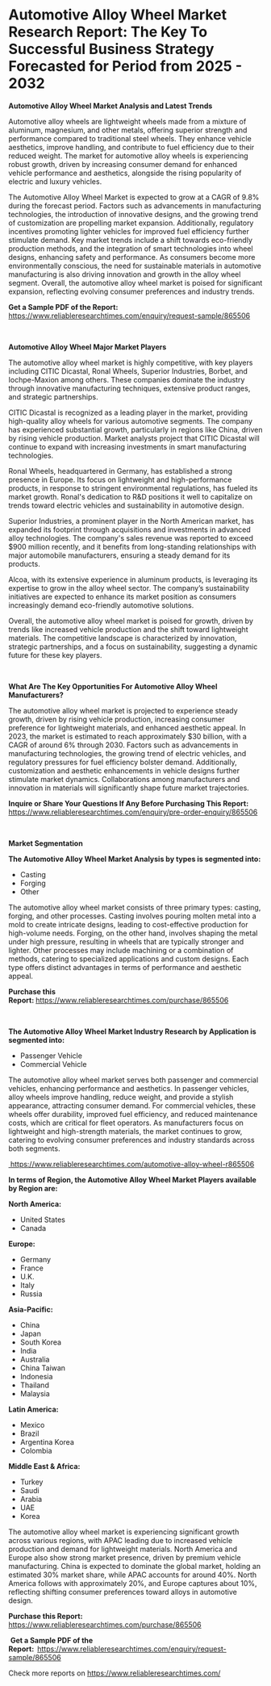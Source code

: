 <p><h1>Automotive Alloy Wheel Market Research Report: The Key To Successful Business Strategy Forecasted for Period from 2025 - 2032</h1></p><p><strong>Automotive Alloy Wheel Market Analysis and Latest Trends</strong></p>
<p><p>Automotive alloy wheels are lightweight wheels made from a mixture of aluminum, magnesium, and other metals, offering superior strength and performance compared to traditional steel wheels. They enhance vehicle aesthetics, improve handling, and contribute to fuel efficiency due to their reduced weight. The market for automotive alloy wheels is experiencing robust growth, driven by increasing consumer demand for enhanced vehicle performance and aesthetics, alongside the rising popularity of electric and luxury vehicles.</p><p>The Automotive Alloy Wheel Market is expected to grow at a CAGR of 9.8% during the forecast period. Factors such as advancements in manufacturing technologies, the introduction of innovative designs, and the growing trend of customization are propelling market expansion. Additionally, regulatory incentives promoting lighter vehicles for improved fuel efficiency further stimulate demand. Key market trends include a shift towards eco-friendly production methods, and the integration of smart technologies into wheel designs, enhancing safety and performance. As consumers become more environmentally conscious, the need for sustainable materials in automotive manufacturing is also driving innovation and growth in the alloy wheel segment. Overall, the automotive alloy wheel market is poised for significant expansion, reflecting evolving consumer preferences and industry trends.</p></p>
<p><strong>Get a Sample PDF of the Report:&nbsp;</strong> <a href="https://www.reliableresearchtimes.com/enquiry/request-sample/865506?utm_campaign=3551&utm_medium=2&utm_source=Github&utm_content=ia&utm_term=30032025&utm_id=automotive-alloy-wheel">https://www.reliableresearchtimes.com/enquiry/request-sample/865506</a></p>
<p>&nbsp;</p>
<p><strong>Automotive Alloy Wheel Major Market Players</strong></p>
<p><p>The automotive alloy wheel market is highly competitive, with key players including CITIC Dicastal, Ronal Wheels, Superior Industries, Borbet, and Iochpe-Maxion among others. These companies dominate the industry through innovative manufacturing techniques, extensive product ranges, and strategic partnerships.</p><p>CITIC Dicastal is recognized as a leading player in the market, providing high-quality alloy wheels for various automotive segments. The company has experienced substantial growth, particularly in regions like China, driven by rising vehicle production. Market analysts project that CITIC Dicastal will continue to expand with increasing investments in smart manufacturing technologies.</p><p>Ronal Wheels, headquartered in Germany, has established a strong presence in Europe. Its focus on lightweight and high-performance products, in response to stringent environmental regulations, has fueled its market growth. Ronal's dedication to R&D positions it well to capitalize on trends toward electric vehicles and sustainability in automotive design.</p><p>Superior Industries, a prominent player in the North American market, has expanded its footprint through acquisitions and investments in advanced alloy technologies. The company's sales revenue was reported to exceed $900 million recently, and it benefits from long-standing relationships with major automobile manufacturers, ensuring a steady demand for its products.</p><p>Alcoa, with its extensive experience in aluminum products, is leveraging its expertise to grow in the alloy wheel sector. The company’s sustainability initiatives are expected to enhance its market position as consumers increasingly demand eco-friendly automotive solutions.</p><p>Overall, the automotive alloy wheel market is poised for growth, driven by trends like increased vehicle production and the shift toward lightweight materials. The competitive landscape is characterized by innovation, strategic partnerships, and a focus on sustainability, suggesting a dynamic future for these key players.</p></p>
<p>&nbsp;</p>
<p><strong>What Are The Key Opportunities For Automotive Alloy Wheel Manufacturers?</strong></p>
<p><p>The automotive alloy wheel market is projected to experience steady growth, driven by rising vehicle production, increasing consumer preference for lightweight materials, and enhanced aesthetic appeal. In 2023, the market is estimated to reach approximately $30 billion, with a CAGR of around 6% through 2030. Factors such as advancements in manufacturing technologies, the growing trend of electric vehicles, and regulatory pressures for fuel efficiency bolster demand. Additionally, customization and aesthetic enhancements in vehicle designs further stimulate market dynamics. Collaborations among manufacturers and innovation in materials will significantly shape future market trajectories.</p></p>
<p><strong>Inquire or Share Your Questions If Any Before Purchasing This Report:</strong> <a href="https://www.reliableresearchtimes.com/enquiry/pre-order-enquiry/865506?utm_campaign=3551&utm_medium=2&utm_source=Github&utm_content=ia&utm_term=30032025&utm_id=automotive-alloy-wheel">https://www.reliableresearchtimes.com/enquiry/pre-order-enquiry/865506</a></p>
<p>&nbsp;</p>
<p><strong>Market Segmentation</strong></p>
<p><strong>The Automotive Alloy Wheel Market Analysis by types is segmented into:</strong></p>
<p><ul><li>Casting</li><li>Forging</li><li>Other</li></ul></p>
<p><p>The automotive alloy wheel market consists of three primary types: casting, forging, and other processes. Casting involves pouring molten metal into a mold to create intricate designs, leading to cost-effective production for high-volume needs. Forging, on the other hand, involves shaping the metal under high pressure, resulting in wheels that are typically stronger and lighter. Other processes may include machining or a combination of methods, catering to specialized applications and custom designs. Each type offers distinct advantages in terms of performance and aesthetic appeal.</p></p>
<p><strong>Purchase this Report:&nbsp;</strong><a href="https://www.reliableresearchtimes.com/purchase/865506?utm_campaign=3551&utm_medium=2&utm_source=Github&utm_content=ia&utm_term=30032025&utm_id=automotive-alloy-wheel">https://www.reliableresearchtimes.com/purchase/865506</a></p>
<p>&nbsp;</p>
<p><strong>The Automotive Alloy Wheel Market Industry Research by Application is segmented into:</strong></p>
<p><ul><li>Passenger Vehicle</li><li>Commercial Vehicle</li></ul></p>
<p><p>The automotive alloy wheel market serves both passenger and commercial vehicles, enhancing performance and aesthetics. In passenger vehicles, alloy wheels improve handling, reduce weight, and provide a stylish appearance, attracting consumer demand. For commercial vehicles, these wheels offer durability, improved fuel efficiency, and reduced maintenance costs, which are critical for fleet operators. As manufacturers focus on lightweight and high-strength materials, the market continues to grow, catering to evolving consumer preferences and industry standards across both segments.</p></p>
<p><a href="https://www.reliableresearchtimes.com/automotive-alloy-wheel-r865506?utm_campaign=3551&utm_medium=2&utm_source=Github&utm_content=ia&utm_term=30032025&utm_id=automotive-alloy-wheel">&nbsp;https://www.reliableresearchtimes.com/automotive-alloy-wheel-r865506</a></p>
<p><strong>In terms of Region, the Automotive Alloy Wheel Market Players available by Region are:</strong></p>
<p>
    <p> <strong> North America: </strong>
        <ul>
            <li>United States</li>
            <li>Canada</li>
        </ul>
        </p> 
    <p> <strong> Europe: </strong>
        <ul>
            <li>Germany</li>
            <li>France</li>
            <li>U.K.</li>
            <li>Italy</li>
            <li>Russia</li>
        </ul>
        </p> 
    <p> <strong> Asia-Pacific: </strong>
        <ul>
            <li>China</li>
            <li>Japan</li>
            <li>South Korea</li>
            <li>India</li>
            <li>Australia</li>
            <li>China Taiwan</li>
            <li>Indonesia</li>
            <li>Thailand</li>
            <li>Malaysia</li>
        </ul>
        </p> 
    <p> <strong> Latin America: </strong>
        <ul>
            <li>Mexico</li>
            <li>Brazil</li>
            <li>Argentina Korea</li>
            <li>Colombia</li>
        </ul>
        </p> 
    <p> <strong> Middle East & Africa: </strong>
        <ul>
            <li>Turkey</li>
            <li>Saudi</li>
            <li>Arabia</li>
            <li>UAE</li>
            <li>Korea</li>
        </ul>
    </p>
    </p>
<p><p>The automotive alloy wheel market is experiencing significant growth across various regions, with APAC leading due to increased vehicle production and demand for lightweight materials. North America and Europe also show strong market presence, driven by premium vehicle manufacturing. China is expected to dominate the global market, holding an estimated 30% market share, while APAC accounts for around 40%. North America follows with approximately 20%, and Europe captures about 10%, reflecting shifting consumer preferences toward alloys in automotive design.</p></p>
<p><strong>Purchase this Report: </strong><a href="https://www.reliableresearchtimes.com/purchase/865506?utm_campaign=3551&utm_medium=2&utm_source=Github&utm_content=ia&utm_term=30032025&utm_id=automotive-alloy-wheel">https://www.reliableresearchtimes.com/purchase/865506</a></p>
<p>&nbsp;<strong>Get a Sample PDF of the Report:&nbsp;&nbsp;</strong><a href="https://www.reliableresearchtimes.com/enquiry/request-sample/865506?utm_campaign=3551&utm_medium=2&utm_source=Github&utm_content=ia&utm_term=30032025&utm_id=automotive-alloy-wheel">https://www.reliableresearchtimes.com/enquiry/request-sample/865506</a></p>
<p><strong></strong></p>
<p>Check more reports on <a href="https://www.reliableresearchtimes.com/?utm_campaign=3551&utm_medium=2&utm_source=Github&utm_content=ia&utm_term=30032025&utm_id=automotive-alloy-wheel">https://www.reliableresearchtimes.com/</a></p>